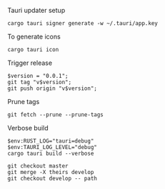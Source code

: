 
Tauri updater setup

```
cargo tauri signer generate -w ~/.tauri/app.key
```

To generate icons

```
cargo tauri icon
```

Trigger release

```
$version = "0.0.1";
git tag "v$version";
git push origin "v$version";
```

Prune tags

```
git fetch --prune --prune-tags
```

Verbose build

```
$env:RUST_LOG="tauri=debug"
$env:TAURI_LOG_LEVEL="debug"
cargo tauri build --verbose
```

```
git checkout master
git merge -X theirs develop
git checkout develop -- path
```